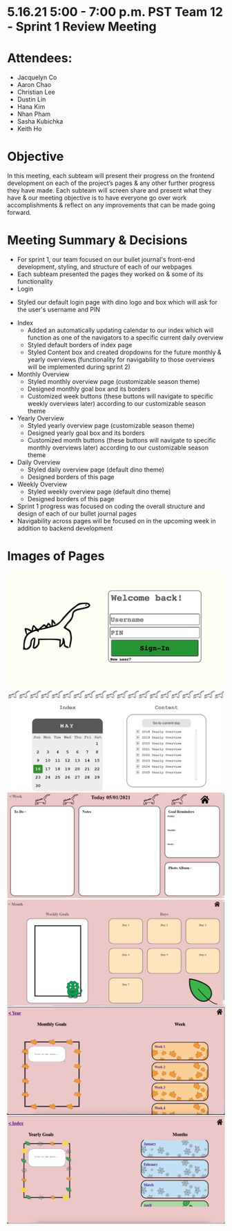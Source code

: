 # 5.16.21 5:00 - 7:00 p.m. PST Team 12 - Sprint 1 Review Meeting
# Attendees:  
- Jacquelyn Co
- Aaron Chao
- Christian Lee
- Dustin Lin
- Hana Kim
- Nhan Pham
- Sasha Kubichka
- Keith Ho

# Objective
In this meeting, each subteam will present their progress on the frontend development on each of the project’s pages & any other further progress they have made. Each subteam will screen share and present what they have & our meeting objective is to have everyone go over work accomplishments & reflect on any improvements that can be made going forward. 

# Meeting Summary & Decisions
* For sprint 1, our team focused on our bullet journal's front-end development, styling, and structure of each of our webpages
* Each subteam presented the pages they worked on & some of its functionality
* Login
 - Styled our default login page with dino logo and box which will ask for the user's username and PIN
* Index
  - Added an automatically updating calendar to our index which will function as one of the navigators to a specific current daily overview
  - Styled default borders of index page
  - Styled Content box and created dropdowns for the future monthly & yearly overviews (functionality for navigability to those overviews will be implemented during sprint 2)
 *  Monthly Overview
    - Styled monthly overview page (customizable season theme)
    - Designed monthly goal box and its borders
    - Customized week buttons (these buttons will navigate to specific weekly overviews later) according to our customizable season theme
 *  Yearly Overview
    - Styled yearly overview page (customizable season theme)
    - Designed yearly goal box and its borders
    - Customized month buttons (these buttons will navigate to specific monthly overviews later) according to our customizable season theme
 *  Daily Overview
    - Styled daily overview page (default dino theme)
    - Designed borders of this page
 *  Weekly Overview
    - Styled weekly overview page (default dino theme)
    - Designed borders of this page
* Sprint 1 progress was focused on coding the overall structure and design of each of our bullet journal pages
* Navigability across pages will be focused on in the upcoming week in addition to backend development

# Images of Pages
![](/admin/branding/login.png)  
![](/admin/branding/index.png)  
![](/admin/branding/daily_overview.png)
![](/admin/branding/weekly_overview.png)
![](/admin/branding/monthly_overview.png)  
![](/admin/branding/yearly_overview.png)  
